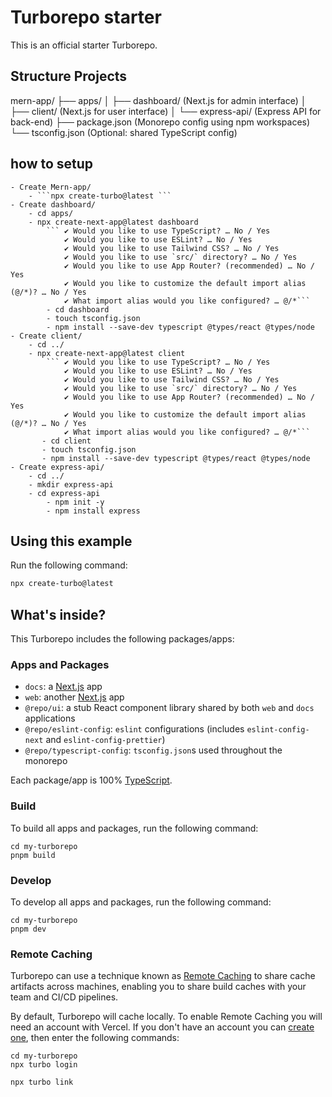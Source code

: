 # Turborepo starter

This is an official starter Turborepo.

## Structure Projects

mern-app/
├── apps/
│   ├── dashboard/    (Next.js for admin interface)
│   ├── client/       (Next.js for user interface)
│   └── express-api/  (Express API for back-end)
├── package.json      (Monorepo config using npm workspaces)
└── tsconfig.json     (Optional: shared TypeScript config)

## how to setup
    - Create Mern-app/
        - ```npx create-turbo@latest ```
    - Create dashboard/
        - cd apps/
        - npx create-next-app@latest dashboard
            ``` ✔ Would you like to use TypeScript? … No / Yes
                ✔ Would you like to use ESLint? … No / Yes
                ✔ Would you like to use Tailwind CSS? … No / Yes
                ✔ Would you like to use `src/` directory? … No / Yes
                ✔ Would you like to use App Router? (recommended) … No / Yes
                ✔ Would you like to customize the default import alias (@/*)? … No / Yes
                ✔ What import alias would you like configured? … @/*```
            - cd dashboard
            - touch tsconfig.json
            - npm install --save-dev typescript @types/react @types/node
    - Create client/
        - cd ../
        - npx create-next-app@latest client
            ``` ✔ Would you like to use TypeScript? … No / Yes
                ✔ Would you like to use ESLint? … No / Yes
                ✔ Would you like to use Tailwind CSS? … No / Yes
                ✔ Would you like to use `src/` directory? … No / Yes
                ✔ Would you like to use App Router? (recommended) … No / Yes
                ✔ Would you like to customize the default import alias (@/*)? … No / Yes
                ✔ What import alias would you like configured? … @/*```
           - cd client
           - touch tsconfig.json
           - npm install --save-dev typescript @types/react @types/node
    - Create express-api/
        - cd ../
        - mkdir express-api
        - cd express-api
            - npm init -y
            - npm install express

## Using this example

Run the following command:

```sh
npx create-turbo@latest
```

## What's inside?

This Turborepo includes the following packages/apps:

### Apps and Packages

- `docs`: a [Next.js](https://nextjs.org/) app
- `web`: another [Next.js](https://nextjs.org/) app
- `@repo/ui`: a stub React component library shared by both `web` and `docs` applications
- `@repo/eslint-config`: `eslint` configurations (includes `eslint-config-next` and `eslint-config-prettier`)
- `@repo/typescript-config`: `tsconfig.json`s used throughout the monorepo

Each package/app is 100% [TypeScript](https://www.typescriptlang.org/).

### Build

To build all apps and packages, run the following command:

```
cd my-turborepo
pnpm build
```

### Develop

To develop all apps and packages, run the following command:

```
cd my-turborepo
pnpm dev
```

### Remote Caching

Turborepo can use a technique known as [Remote Caching](https://turbo.build/repo/docs/core-concepts/remote-caching) to share cache artifacts across machines, enabling you to share build caches with your team and CI/CD pipelines.

By default, Turborepo will cache locally. To enable Remote Caching you will need an account with Vercel. If you don't have an account you can [create one](https://vercel.com/signup), then enter the following commands:

```
cd my-turborepo
npx turbo login
```

```
npx turbo link
```
